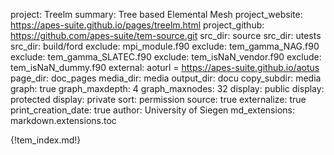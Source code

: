 project: Treelm
summary: Tree based Elemental Mesh
project_website: https://apes-suite.github.io/pages/treelm.html
project_github: https://github.com/apes-suite/tem-source.git
src_dir: source
src_dir: utests
src_dir: build/ford
exclude: mpi_module.f90
exclude: tem_gamma_NAG.f90
exclude: tem_gamma_SLATEC.f90
exclude: tem_isNaN_vendor.f90
exclude: tem_isNaN_dummy.f90
external: aoturl = https://apes-suite.github.io/aotus
page_dir: doc_pages
media_dir: media
output_dir: docu
copy_subdir: media
graph: true
graph_maxdepth: 4
graph_maxnodes: 32
display: public
display: protected
display: private
sort: permission
source: true
externalize: true
print_creation_date: true
author: University of Siegen
md_extensions: markdown.extensions.toc

{!tem_index.md!}
